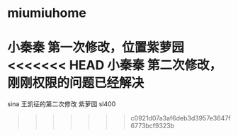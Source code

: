 # miumiuhome
小秦秦 第一次修改，位置紫萝园
<<<<<<< HEAD
小秦秦 第二次修改，刚刚权限的问题已经解决
=======
sina
王凯征的第二次修改 紫萝园 sl400
>>>>>>> c0921d07a3af6deb3d3957e3647f6773bcf9323b
